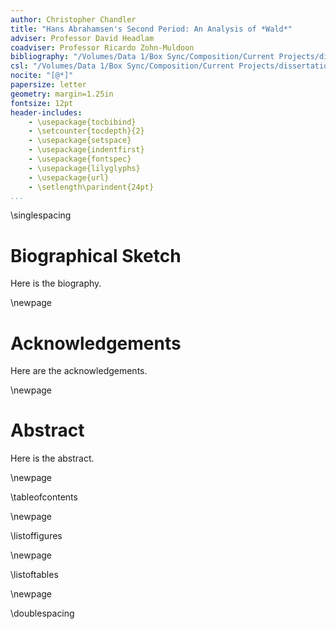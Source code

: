 ```yaml
---
author: Christopher Chandler
title: "Hans Abrahamsen's Second Period: An Analysis of *Wald*"
adviser: Professor David Headlam
coadviser: Professor Ricardo Zohn-Muldoon
bibliography: "/Volumes/Data 1/Box Sync/Composition/Current Projects/dissertation paper/citations/abrahamsen.bib"
csl: "/Volumes/Data 1/Box Sync/Composition/Current Projects/dissertation paper/citations/chicago-note-bibliography.csl"
nocite: "[@*]"
papersize: letter
geometry: margin=1.25in
fontsize: 12pt
header-includes:
    - \usepackage{tocbibind}
    - \setcounter{tocdepth}{2}
    - \usepackage{setspace}
    - \usepackage{indentfirst}
    - \usepackage{fontspec}
    - \usepackage{lilyglyphs}
    - \usepackage{url}
    - \setlength\parindent{24pt}
...
```


\singlespacing

# Biographical Sketch
Here is the biography.

\newpage

# Acknowledgements
Here are the acknowledgements.

\newpage

# Abstract
Here is the abstract.

\newpage

\tableofcontents

\newpage

\listoffigures

\newpage

\listoftables

\newpage

\doublespacing
